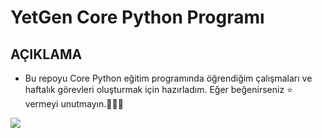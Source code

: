 # YetGen Core Python Programı

## AÇIKLAMA
- Bu repoyu Core Python eğitim programında öğrendiğim çalışmaları ve haftalık görevleri oluşturmak için hazırladım. Eğer beğenirseniz ⭐️ vermeyi unutmayın.🚀🚀🚀

<img src="https://yetkingencler.com/wp-content/uploads/2021/12/jump.png">

